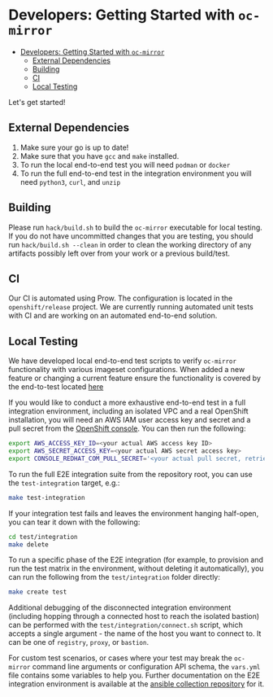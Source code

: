 Developers: Getting Started with `oc-mirror`
====
- [Developers: Getting Started with `oc-mirror`](#developers-getting-started-with-oc-mirror)
  - [External Dependencies](#external-dependencies)
  - [Building](#building)
  - [CI](#ci)
  - [Local Testing](#local-testing)

Let's get started!

## External Dependencies
1. Make sure your go is up to date!
2. Make sure that you have `gcc` and `make` installed.
3. To run the local end-to-end test you will need `podman` or `docker`
4. To run the full end-to-end test in the integration environment you will need `python3`, `curl`, and `unzip`

## Building

Please run `hack/build.sh` to build the `oc-mirror` executable for local testing. If you do not have uncommitted changes that you are testing, you should run `hack/build.sh --clean` in order to clean the working directory of any artifacts possibly left over from your work or a previous build/test.

## CI

Our CI is automated using Prow. The configuration is located in the `openshift/release` project.
We are currently running automated unit tests with CI and are working on an automated end-to-end solution.

## Local Testing

We have developed local end-to-end test scripts to verify `oc-mirror` functionality with various imageset configurations.
When added a new feature or changing a current feature ensure the functionality is covered by the end-to-test located [here](../test/../../test/e2e-simple.sh)

If you would like to conduct a more exhaustive end-to-end test in a full integration environment, including an isolated VPC and a real OpenShift installation, you will need an AWS IAM user access key and secret and a pull secret from the [OpenShift console](https://console.redhat.com/openshift/install/aws/installer-provisioned). You can then run the following:

```sh
export AWS_ACCESS_KEY_ID=<your actual AWS access key ID>
export AWS_SECRET_ACCESS_KEY=<your actual AWS secret access key>
export CONSOLE_REDHAT_COM_PULL_SECRET='<your actual pull secret, retrieved from the link above>'
```

To run the full E2E integration suite from the repository root, you can use the `test-integration` target, e.g.:

```sh
make test-integration
```

If your integration test fails and leaves the environment hanging half-open, you can tear it down with the following:

```sh
cd test/integration
make delete
```

To run a specific phase of the E2E integration (for example, to provision and run the test matrix in the environment, without deleting it automatically), you can run the following from the `test/integration` folder directly:

```sh
make create test
```

Additional debugging of the disconnected integration environment (including hopping through a connected host to reach the isolated bastion) can be performed with the `test/integration/connect.sh` script, which accepts a single argument - the name of the host you want to connect to. It can be one of `registry`, `proxy`, or `bastion`.

For custom test scenarios, or cases where your test may break the `oc-mirror` command line arguments or configuration API schema, the `vars.yml` file contains some variables to help you. Further documentation on the E2E integration environment is available at the [ansible collection repository](https://github.com/jharmison-redhat/oc-mirror-e2e) for it.
